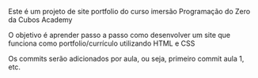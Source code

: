 Este é um projeto de site portfolio do curso imersão Programação do Zero da Cubos Academy

O objetivo é aprender passo a passo como desenvolver um site que funciona como portfolio/currículo 
utilizando HTML e CSS

Os commits serão adicionados por aula, ou seja, primeiro commit aula 1, etc.
